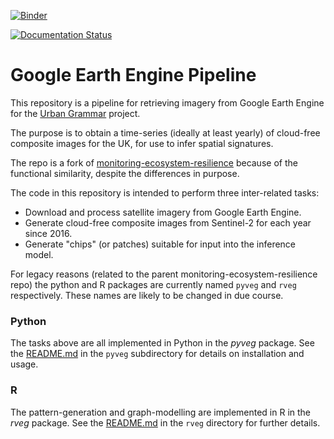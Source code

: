 [![Binder](https://mybinder.org/badge_logo.svg)](https://mybinder.org/v2/gh/urbangrammarai/gee_pipeline/master?labpath=notebooks)

[![Documentation Status](https://readthedocs.org/projects/pyveg/badge/?version=latest)](https://pyveg.readthedocs.io/en/latest/?badge=latest)

# Google Earth Engine Pipeline

This repository is a pipeline for retrieving imagery from Google Earth Engine for the [Urban Grammar](https://urbangrammarai.xyz/) project.

The purpose is to obtain a time-series (ideally at least yearly) of cloud-free composite images for the UK, for use to infer spatial signatures.

The repo is a fork of [monitoring-ecosystem-resilience](https://github.com/alan-turing-institute/monitoring-ecosystem-resilience) because of the functional similarity, despite the differences in purpose.

The code in this repository is intended to perform three inter-related tasks:

* Download and process satellite imagery from Google Earth Engine.
* Generate cloud-free composite images from Sentinel-2 for each year since 2016.
* Generate "chips" (or patches) suitable for input into the inference model.

For legacy reasons (related to the parent monitoring-ecosystem-resilience repo) the python and R packages are currently named `pyveg` and `rveg` respectively. These names are likely to be changed in due course.


### Python

The tasks above are all implemented in Python in the *pyveg* package. See the [README.md](peep/README.md) in the `pyveg` subdirectory for details on installation and usage.

### R

The pattern-generation and graph-modelling are implemented in R in the *rveg* package.  See the [README.md](rveg/README.md) in the `rveg` directory for further details.
